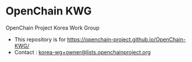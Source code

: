 # OpenChain KWG
OpenChain Project Korea Work Group

* This repository is for https://openchain-project.github.io/OpenChain-KWG/
* Contact : <korea-wg+owner@lists.openchainproject.org>
